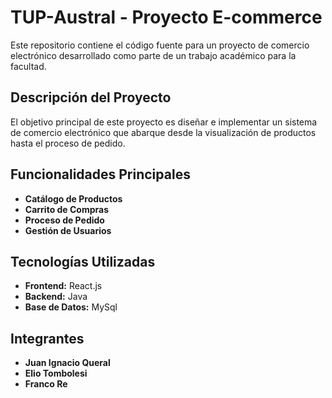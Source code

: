 # TUP-Austral - Proyecto E-commerce

Este repositorio contiene el código fuente para un proyecto de comercio electrónico desarrollado como parte de un trabajo académico para la facultad.

## Descripción del Proyecto

El objetivo principal de este proyecto es diseñar e implementar un sistema de comercio electrónico que abarque desde la visualización de productos hasta el proceso de pedido.

## Funcionalidades Principales

- **Catálogo de Productos**
- **Carrito de Compras**
- **Proceso de Pedido**
- **Gestión de Usuarios** 

## Tecnologías Utilizadas

- **Frontend:** React.js
- **Backend:** Java
- **Base de Datos:** MySql

## Integrantes

- **Juan Ignacio Queral** 
- **Elio Tombolesi**
- **Franco Re** 
